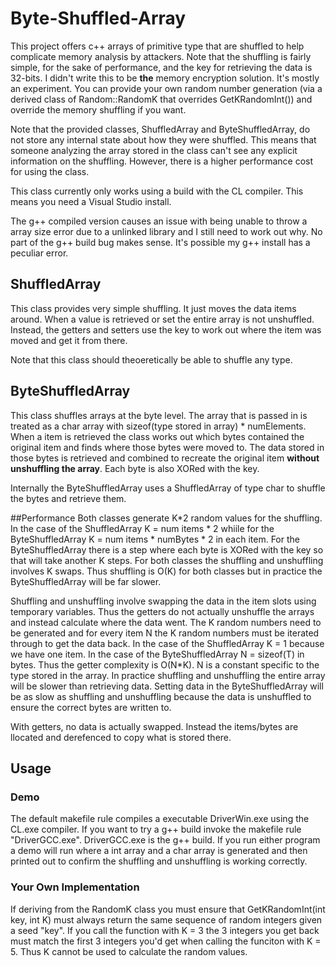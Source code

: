 # Byte-Shuffled-Array
This project offers c++ arrays of primitive type that are shuffled to  help complicate memory
analysis by attackers.
Note that the shuffling is fairly simple, for the sake of performance, and the key for retrieving
the data is 32-bits. I didn't write this to be **the** memory encryption solution. It's mostly an
experiment. You can provide your own random number generation (via a derived class of Random::RandomK
that overrides GetKRandomInt()) and override the memory shuffling if you want.

Note that the provided classes, ShuffledArray and ByteShuffledArray, do not store any internal 
state about how they were shuffled. This means that someone analyzing the array stored in the 
class can't see any explicit information on the shuffling. However, there is a higher performance
cost for using the class.

This class currently only works using a build with the CL compiler. This means you need a Visual
Studio install.

The g++ compiled version causes an issue with being unable to throw a array size error
due to a unlinked library and I still need to work out why. No part of the g++ build
bug makes sense. It's possible my g++ install has a peculiar error.

## ShuffledArray
This class provides very simple shuffling. It just moves the data items around. When a value 
is retrieved or set the entire array is not unshuffled. Instead, the getters and setters use
the key to work out where the item was moved and get it from there.

Note that this class should theoeretically be able to shuffle any type.

## ByteShuffledArray
This class shuffles arrays at the byte level. The array that is passed in is treated as a 
char array with sizeof(type stored in array) * numElements. When a item is retrieved the
class works out which bytes contained the original item and finds where those bytes
were moved to. The data stored in those bytes is retrieved and combined to recreate the 
original item **without unshuffling the array**. Each byte is also XORed with the key.

Internally the ByteShuffledArray uses a ShuffledArray of type char to shuffle the bytes and retrieve
them.

##Performance
Both classes generate K*2 random values for the shuffling. In the case of the ShuffledArray K = num items * 2
whiile for the ByteShuffledArray K = num items * numBytes * 2 in each item.  For the ByteShuffledArray there
is a step where each byte is XORed with the key so that will take another K steps. For both classes the shuffling
and unshuffling involves K swaps. Thus shuffling is O(K) for both classes but in practice the ByteShuffledArray
will be far slower.

Shuffling and unshuffling involve swapping the data in the item slots using temporary variables. Thus the getters
do not actually unshuffle the arrays and instead calculate where the data went. The K random numbers need
to be generated and for every item N the K random numbers must be iterated through to get the data back.
In the case of the ShuffledArray K = 1 because we have one item. In the case of the ByteShuffledArray N = sizeof(T)
in bytes. Thus the getter complexity is O(N*K). N is a constant specific to the type stored in the array. In practice
shuffling and unshuffling the entire array will be slower than retrieving data. Setting data in the ByteShuffledArray
will be as slow as shuffling and unshuffling because the data is unshuffled to ensure the correct bytes are written to.

With getters, no data is actually swapped. Instead the items/bytes are llocated and derefenced to copy what is stored
there.

## Usage

### Demo
The default makefile rule compiles a executable DriverWin.exe using the CL.exe compiler. If you want to try a g++ build 
invoke the makefile rule "DriverGCC.exe". DriverGCC.exe is the g++ build. If you run either program a demo will run
where a int array and a char array is generated and then printed out to confirm the shuffling and unshuffling is working
correctly.

### Your Own Implementation
If deriving from the RandomK class you must ensure that GetKRandomInt(int key, int K) must always return the same sequence of 
random integers given a seed "key". If you call the function with K = 3 the 3 integers you get back must match the first 3 integers you'd get when calling the funciton with K = 5. Thus K cannot be used to calculate the random values.

